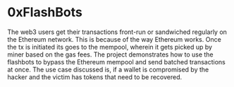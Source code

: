 # 0xFlashBots

The web3 users get their transactions front-run or sandwiched regularly on the Ethereum network. This is because of the way Ethereum works. Once the tx is initiated its goes to the mempool, wherein it gets picked up by miner based on the gas fees. The project demonstrates how to use the flashbots to bypass the Ethereum mempool and send batched transactions at once. The use case discussed is, if a wallet is compromised by the hacker and the victim has tokens that need to be recovered.
